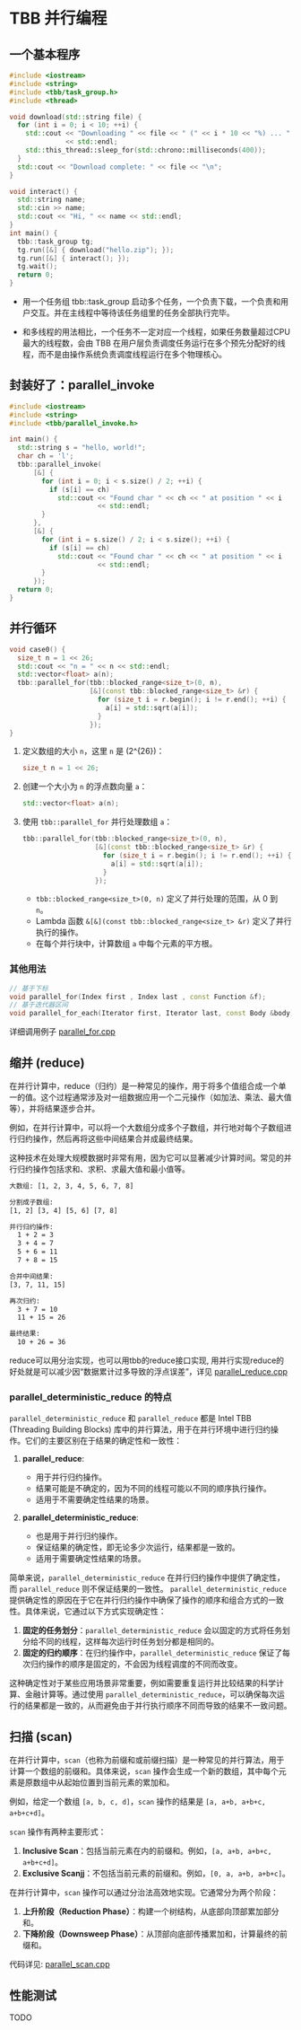 # TBB 并行编程

## 一个基本程序

```c++
#include <iostream>
#include <string>
#include <tbb/task_group.h>
#include <thread>

void download(std::string file) {
  for (int i = 0; i < 10; ++i) {
    std::cout << "Downloading " << file << " (" << i * 10 << "%) ... "
              << std::endl;
    std::this_thread::sleep_for(std::chrono::milliseconds(400));
  }
  std::cout << "Download complete: " << file << "\n";
}

void interact() {
  std::string name;
  std::cin >> name;
  std::cout << "Hi, " << name << std::endl;
}
int main() {
  tbb::task_group tg;
  tg.run([&] { download("hello.zip"); });
  tg.run([&] { interact(); });
  tg.wait();
  return 0;
}

```

- 用一个任务组 tbb::task_group 启动多个任务，一个负责下载，一个负责和用户交互。并在主线程中等待该任务组里的任务全部执行完毕。

- 和多线程的用法相比，一个任务不一定对应一个线程，如果任务数量超过CPU最大的线程数，会由 TBB 在用户层负责调度任务运行在多个预先分配好的线程，而不是由操作系统负责调度线程运行在多个物理核心。

## 封装好了：parallel_invoke

```c++
#include <iostream>
#include <string>
#include <tbb/parallel_invoke.h>

int main() {
  std::string s = "hello, world!";
  char ch = 'l';
  tbb::parallel_invoke(
      [&] {
        for (int i = 0; i < s.size() / 2; ++i) {
          if (s[i] == ch)
            std::cout << "Found char " << ch << " at position " << i
                      << std::endl;
        }
      },
      [&] {
        for (int i = s.size() / 2; i < s.size(); ++i) {
          if (s[i] == ch)
            std::cout << "Found char " << ch << " at position " << i
                      << std::endl;
        }
      });
  return 0;
}
```

## 并行循环

```c++
void case0() {
  size_t n = 1 << 26;
  std::cout << "n = " << n << std::endl;
  std::vector<float> a(n);
  tbb::parallel_for(tbb::blocked_range<size_t>(0, n),
                    [&](const tbb::blocked_range<size_t> &r) {
                      for (size_t i = r.begin(); i != r.end(); ++i) {
                        a[i] = std::sqrt(a[i]);
                      }
                    });
}
```

1. 定义数组的大小 `n`，这里 `n` 是 \(2^{26}\)：

   ```cpp
   size_t n = 1 << 26;
   ```

2. 创建一个大小为 `n` 的浮点数向量 `a`：

   ```cpp
   std::vector<float> a(n);
   ```

3. 使用 `tbb::parallel_for` 并行处理数组 `a`：

   ```cpp
   tbb::parallel_for(tbb::blocked_range<size_t>(0, n),
                     [&](const tbb::blocked_range<size_t> &r) {
                       for (size_t i = r.begin(); i != r.end(); ++i) {
                         a[i] = std::sqrt(a[i]);
                       }
                     });
   ```

   - `tbb::blocked_range<size_t>(0, n)` 定义了并行处理的范围，从 0 到 `n`。
   - Lambda 函数 `&[&](const tbb::blocked_range<size_t> &r)` 定义了并行执行的操作。
   - 在每个并行块中，计算数组 `a` 中每个元素的平方根。

### 其他用法

```c++
// 基于下标
void parallel_for(Index first , Index last , const Function &f);
// 基于迭代器区间
void parallel_for_each(Iterator first, Iterator last, const Body &body);
```

详细调用例子 [parallel_for.cpp](./parallel_for.cpp)

## 缩并 (reduce)

在并行计算中，reduce（归约）是一种常见的操作，用于将多个值组合成一个单一的值。这个过程通常涉及对一组数据应用一个二元操作（如加法、乘法、最大值等），并将结果逐步合并。

例如，在并行计算中，可以将一个大数组分成多个子数组，并行地对每个子数组进行归约操作，然后再将这些中间结果合并成最终结果。

这种技术在处理大规模数据时非常有用，因为它可以显著减少计算时间。常见的并行归约操作包括求和、求积、求最大值和最小值等。

```bash
大数组: [1, 2, 3, 4, 5, 6, 7, 8]

分割成子数组:
[1, 2] [3, 4] [5, 6] [7, 8]

并行归约操作:
  1 + 2 = 3
  3 + 4 = 7
  5 + 6 = 11
  7 + 8 = 15

合并中间结果:
[3, 7, 11, 15]

再次归约:
  3 + 7 = 10
  11 + 15 = 26

最终结果:
  10 + 26 = 36
```

reduce可以用分治实现，也可以用tbb的reduce接口实现, 用并行实现reduce的好处就是可以减少因“数据累计过多导致的浮点误差”，详见 [parallel_reduce.cpp](./parallel_reduce.cpp)

### parallel_deterministic_reduce 的特点

`parallel_deterministic_reduce` 和 `parallel_reduce` 都是 Intel TBB (Threading Building Blocks) 库中的并行算法，用于在并行环境中进行归约操作。它们的主要区别在于结果的确定性和一致性：

1. **parallel_reduce**:

   - 用于并行归约操作。
   - 结果可能是不确定的，因为不同的线程可能以不同的顺序执行操作。
   - 适用于不需要确定性结果的场景。

2. **parallel_deterministic_reduce**:
   - 也是用于并行归约操作。
   - 保证结果的确定性，即无论多少次运行，结果都是一致的。
   - 适用于需要确定性结果的场景。

简单来说，`parallel_deterministic_reduce` 在并行归约操作中提供了确定性，而 `parallel_reduce` 则不保证结果的一致性。
`parallel_deterministic_reduce` 提供确定性的原因在于它在并行归约操作中确保了操作的顺序和组合方式的一致性。具体来说，它通过以下方式实现确定性：

1. **固定的任务划分**：`parallel_deterministic_reduce` 会以固定的方式将任务划分给不同的线程，这样每次运行时任务划分都是相同的。
2. **固定的归约顺序**：在归约操作中，`parallel_deterministic_reduce` 保证了每次归约操作的顺序是固定的，不会因为线程调度的不同而改变。

这种确定性对于某些应用场景非常重要，例如需要重复运行并比较结果的科学计算、金融计算等。通过使用 `parallel_deterministic_reduce`，可以确保每次运行的结果都是一致的，从而避免由于并行执行顺序不同而导致的结果不一致问题。

## 扫描 (scan)

在并行计算中，`scan`（也称为前缀和或前缀扫描）是一种常见的并行算法，用于计算一个数组的前缀和。具体来说，`scan` 操作会生成一个新的数组，其中每个元素是原数组中从起始位置到当前元素的累加和。

例如，给定一个数组 `[a, b, c, d]`，`scan` 操作的结果是 `[a, a+b, a+b+c, a+b+c+d]`。

`scan` 操作有两种主要形式：

1. **Inclusive Scan**：包括当前元素在内的前缀和。例如，`[a, a+b, a+b+c, a+b+c+d]`。
2. **Exclusive Scanjj**：不包括当前元素的前缀和。例如，`[0, a, a+b, a+b+c]`。

在并行计算中，`scan` 操作可以通过分治法高效地实现。它通常分为两个阶段：

1. **上升阶段（Reduction Phase）**：构建一个树结构，从底部向顶部累加部分和。
2. **下降阶段（Downsweep Phase）**：从顶部向底部传播累加和，计算最终的前缀和。

代码详见: [parallel_scan.cpp](./parallel_scan.cpp)

## 性能测试

TODO
